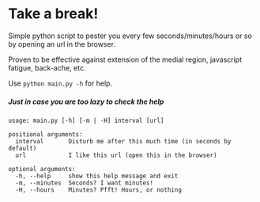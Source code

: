# Take a break!

Simple python script to pester you every few seconds/minutes/hours or so by opening an url in the browser.

Proven to be effective against extension of the medial region, javascript fatigue, back-ache, etc.

Use `python main.py -h` for help.

##### Just in case you are too lazy to check the help

```
usage: main.py [-h] [-m | -H] interval [url]

positional arguments:
  interval       Disturb me after this much time (in seconds by default)
  url            I like this url (open this in the browser)

optional arguments:
  -h, --help     show this help message and exit
  -m, --minutes  Seconds? I want minutes!
  -H, --hours    Minutes? Pfft! Hours, or nothing
```
